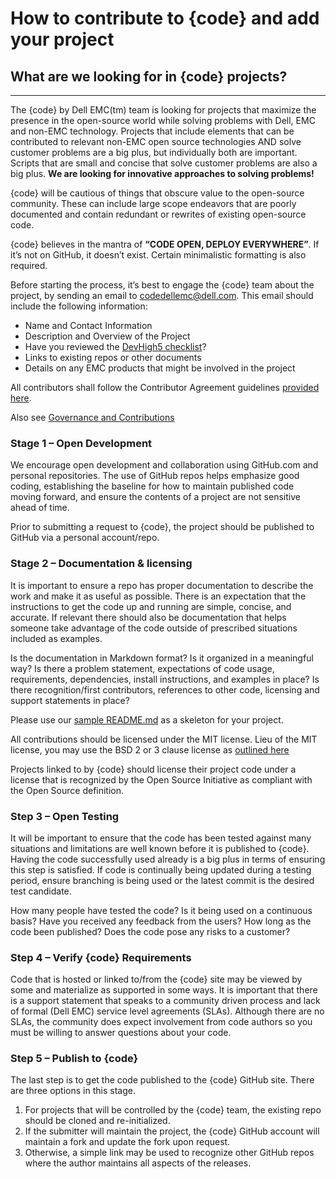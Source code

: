 # How to contribute to {code} and add your project

## What are we looking for in {code} projects?
------------------------------------------------
The {code} by Dell EMC(tm) team is looking for projects that maximize the presence in the open-source world while solving problems with Dell, EMC and non-EMC technology. Projects that include elements that can be contributed to relevant non-EMC open source technologies AND solve customer problems are a big plus, but individually both are important. Scripts that are small and concise that solve customer problems are also a big plus. **We are looking for innovative approaches to solving problems!**

{code} will be cautious of things that obscure value to the open-source community. These can include large scope endeavors that are poorly documented and contain redundant or rewrites of existing open-source code.

{code} believes in the mantra of **“CODE OPEN, DEPLOY EVERYWHERE”**. If it’s not on GitHub, it doesn’t exist. Certain minimalistic formatting is also required.

Before starting the process, it’s best to engage the {code} team about
the project, by sending an email to [codedellemc@dell.com](mailto:codedellemc@dell.com). This email should include the following information:
* Name and Contact Information
* Description and Overview of the Project
* Have you reviewed the [DevHigh5 checklist](https://github.com/codedellemc/community/blob/master/docs/devhigh5.md)?
* Links to existing repos or other documents
* Details on any EMC products that might be involved in the project

All contributors shall follow the Contributor Agreement guidelines [provided here](https://github.com/codedellemc/community/blob/master/docs/contributor-agreement.md).

Also see [Governance and Contributions](https://github.com/codedellemc/community/blob/master/docs/governance-and-contributions.md)

### Stage 1 – Open Development
We encourage open development and collaboration using GitHub.com and personal repositories. The use of GitHub repos helps emphasize good coding, establishing the baseline for how to maintain published code moving forward, and ensure the contents of a project are not sensitive ahead of time.

Prior to submitting a request to {code}, the project should be published to GitHub via a personal account/repo.

### Stage 2 – Documentation & licensing
It is important to ensure a repo has proper documentation to describe the work and make it as useful as possible. There is an expectation that the instructions to get the code up and running are simple, concise, and accurate. If relevant there should also be documentation that helps someone take advantage of the code outside of prescribed situations included as examples.

Is the documentation in Markdown format?  Is it organized in a meaningful way? Is there a problem statement, expectations of code usage, requirements, dependencies, install instructions, and examples in place? Is there recognition/first contributors, references to other code, licensing and support statements in place?

Please use our [sample README.md](https://github.com/codedellemc/community/blob/master/docs/sample-README.md) as a skeleton for your project.

All contributions should be licensed under the MIT license.  Lieu of the MIT license, you may use the BSD 2 or 3 clause license as [outlined here](https://github.com/codedellemc/community/blob/master/docs/license-information.md)

Projects linked to by {code} should license their project code under a license that is recognized by the Open Source Initiative as compliant with the Open Source definition.

### Step 3 – Open Testing
It will be important to ensure that the code has been tested against many situations and limitations are well known before it is published to {code}. Having the code successfully used already is a big plus in terms of ensuring this step is satisfied.  If code is continually being updated during a testing period, ensure branching is being used or the latest commit is the desired test candidate.

How many people have tested the code? Is it being used on a continuous basis? Have you received any feedback from the users? How long as the code been published? Does the code pose any risks to a customer?

### Step 4 – Verify {code} Requirements
Code that is hosted or linked to/from the {code} site may be viewed by some and materialize as supported in some ways. It is important that there is a support statement that speaks to a community driven process and lack of formal (Dell EMC) service level agreements (SLAs). Although there are no SLAs, the community does expect involvement from code authors so you must be willing to answer questions about your code.

### Step 5 – Publish to {code}
The last step is to get the code published to the {code} GitHub site. There are three options in this stage.

1. For projects that will be controlled by the {code} team, the existing repo should be cloned and re-initialized.
2. If the submitter will maintain the project, the {code} GitHub account will maintain a fork and update the fork upon request.
3. Otherwise, a simple link may be used to recognize other GitHub repos where the author maintains all aspects of the releases.
